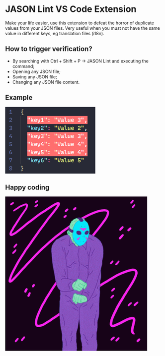 # JASON Lint VS Code Extension

Make your life easier, use this extension to defeat the horror of duplicate values from your JSON files.
Very useful when you must not have the same value in different keys, eg translation files (i18n).

## How to trigger verification?

- By searching with Ctrl + Shift + P -> JASON Lint and executing the command;
- Opening any JSON file;
- Saving any JSON file;
- Changing any JSON file content.

## Example

![image](https://github.com/LeonardoPizzoquero/jason-lint/blob/main/images/example.png)


## Happy coding

![image](https://github.com/LeonardoPizzoquero/jason-lint/blob/main/images/happy-13.gif)